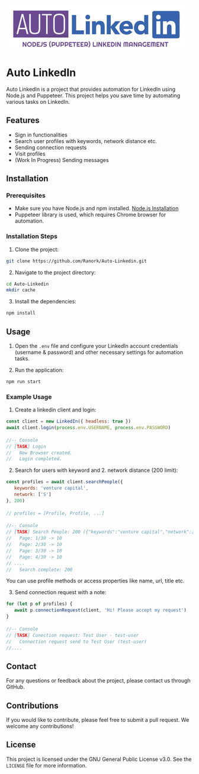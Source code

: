![Auto Linkedin](https://github.com/Ranork/Auto-Linkedin/blob/main/logo.png?raw=true)

# Auto LinkedIn

Auto LinkedIn is a project that provides automation for LinkedIn using Node.js and Puppeteer. This project helps you save time by automating various tasks on LinkedIn.

## Features

- Sign in functionalities
- Search user profiles with keywords, network distance etc.
- Sending connection requests
- Visit profiles
- (Work In Progress) Sending messages

## Installation

### Prerequisites
- Make sure you have Node.js and npm installed. [Node.js Installation](https://nodejs.org/)
- Puppeteer library is used, which requires Chrome browser for automation.

### Installation Steps
1. Clone the project:
```bash
git clone https://github.com/Ranork/Auto-Linkedin.git
```

2. Navigate to the project directory:
```bash
cd Auto-Linkedin
mkdir cache
```

3. Install the dependencies:
```bash
npm install
```

## Usage

1. Open the `.env` file and configure your LinkedIn account credentials (username & password) and other necessary settings for automation tasks.

2. Run the application:
```bash
npm run start
```


### Example Usage

1. Create a linkedin client and login:
```js
const client = new LinkedIn({ headless: true })
await client.login(process.env.USERNAME, process.env.PASSWORD)

//-- Console
// [TASK] Login
//   New Browser created.
//   Login completed.
```

2. Search for users with keyword and 2. network distance (200 limit):
```js
const profiles = await client.searchPeople({
   keywords: 'venture capital',
   network: ['S']
}, 200)

// profiles = [Profile, Profile, ...]

//-- Console
// [TASK] Search People: 200 ({"keywords":"venture capital","network":["S"]})
//   Page: 1/30 -> 10
//   Page: 2/30 -> 10
//   Page: 3/30 -> 10
//   Page: 4/30 -> 10
// ....
//   Search complete: 200
```
You can use profile methods or access properties like name, url, title etc.

3. Send connection request with a note:
```js
for (let p of profiles) {
   await p.connectionRequest(client, 'Hi! Please accept my request')
}

//-- Console
// [TASK] Conection request: Test User - test-user
//   Connection request send to Test User (test-user)
//....
```


## Contact

For any questions or feedback about the project, please contact us through GitHub.


## Contributions

If you would like to contribute, please feel free to submit a pull request. We welcome any contributions!

## License

This project is licensed under the GNU General Public License v3.0. See the `LICENSE` file for more information.
